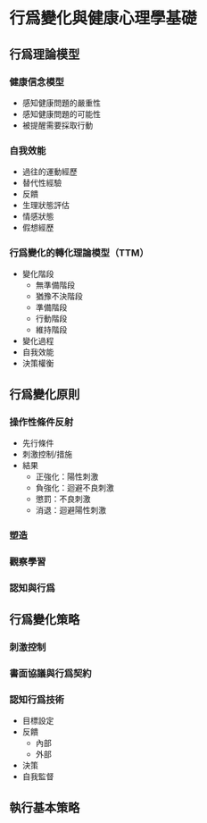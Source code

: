 

# 行爲變化與健康心理學基礎





## 行爲理論模型

### 健康信念模型

- 感知健康問題的嚴重性
- 感知健康問題的可能性
- 被提醒需要採取行動

### 自我效能

- 過往的運動經歷
- 替代性經驗
- 反饋
- 生理狀態評估
- 情感狀態
- 假想經歷

### 行爲變化的轉化理論模型（TTM）

- 變化階段
    - 無準備階段
    - 猶豫不決階段
    - 準備階段
    - 行動階段
    - 維持階段
- 變化過程
- 自我效能
- 決策權衡

## 行爲變化原則

### 操作性條件反射

- 先行條件
- 刺激控制/措施
- 結果
    - 正強化：陽性刺激
    - 負強化：迴避不良刺激
    - 懲罰：不良刺激
    - 消退：迴避陽性刺激



### 塑造

### 觀察學習

### 認知與行爲





## 行爲變化策略

### 刺激控制

### 書面協議與行爲契約

### 認知行爲技術

- 目標設定
- 反饋
    - 內部
    - 外部
- 決策
- 自我監督



## 執行基本策略